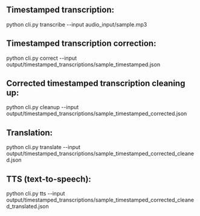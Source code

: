 ## Timestamped transcription:
python cli.py transcribe --input audio_input/sample.mp3

## Timestamped transcription correction:
python cli.py correct --input output/timestamped_transcriptions/sample_timestamped.json

## Corrected timestamped transcription cleaning up:
python cli.py cleanup --input output/timestamped_transcriptions/sample_timestamped_corrected.json

## Translation:
python cli.py translate --input output/timestamped_transcriptions/sample_timestamped_corrected_cleaned.json 

## TTS (text-to-speech):
python cli.py tts --input output/timestamped_transcriptions/sample_timestamped_corrected_cleaned_translated.json
